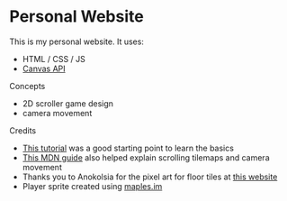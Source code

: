 # Personal Website

This is my personal website.
It uses:

- HTML / CSS / JS
- [Canvas API](https://developer.mozilla.org/en-US/docs/Web/API/Canvas_API)

Concepts

- 2D scroller game design
- camera movement

Credits

- [This tutorial](https://levelup.gitconnected.com/creating-a-simple-2d-game-with-html5-javascript-889aa06035ef) was a good starting point to learn the basics
- [This MDN guide](https://developer.mozilla.org/en-US/docs/Games/Techniques/Tilemaps/Square_tilemaps_implementation:_Scrolling_maps) also helped explain scrolling tilemaps and camera movement
- Thanks you to Anokolsia for the pixel art for floor tiles at [this website](https://anokolisa.itch.io/basic-140-tiles-grassland-and-mines)
- Player sprite created using [maples.im](https://maples.im/)
